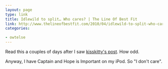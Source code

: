 ```yaml
---
layout: page
type: link
title: Idlewild to split… Who cares? | The Line Of Best Fit
link: http://www.thelineofbestfit.com/2010/04/idlewild-to-split-who-cares/
categories: 

- owtelse
---
```

Read this a couples of days after I saw [kisskitty's post](http://kisskitty.tumblr.com/post/544134870/idlewild-when-i-argue-i-see-shapes-i-feel-so). How odd.

Anyway, I have Captain and Hope is Important on my iPod. So "I don't care".
